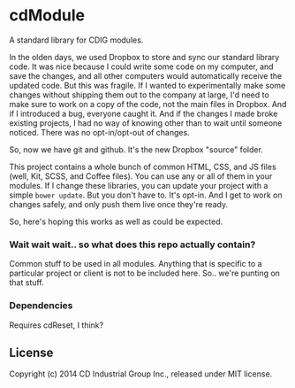 # cdModule

A standard library for CDIG modules.

In the olden days, we used Dropbox to store and sync our standard library code. It was nice because I could write some code on my computer, and save the changes, and all other computers would automatically receive the updated code. But this was fragile. If I wanted to experimentally make some changes without shipping them out to the company at large, I'd need to make sure to work on a copy of the code, not the main files in Dropbox. And if I introduced a bug, everyone caught it. And if the changes I made broke existing projects, I had no way of knowing other than to wait until someone noticed. There was no opt-in/opt-out of changes.

So, now we have git and github. It's the new Dropbox "source" folder.

This project contains a whole bunch of common HTML, CSS, and JS files (well, Kit, SCSS, and Coffee files). You can use any or all of them in your modules. If I change these libraries, you can update your project with a simple `bower update`. But you don't have to. It's opt-in. And I get to work on changes safely, and only push them live once they're ready.

So, here's hoping this works as well as could be expected.

### Wait wait wait.. so what does this repo actually contain?

Common stuff to be used in all modules. Anything that is specific to a particular project or client is not to be included here. So.. we're punting on that stuff.

### Dependencies
Requires cdReset, I think?

## License
Copyright (c) 2014 CD Industrial Group Inc., released under MIT license.
